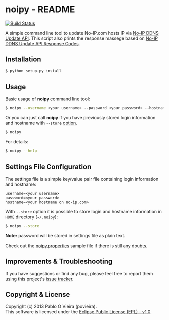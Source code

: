 # noipy - README

[![Build Status](https://travis-ci.org/povieira/noipy.png?branch=master)](https://travis-ci.org/povieira/noipy)

A simple command line tool to update No-IP.com hosts IP via [No-IP DDNS Update API](http://www.noip.com/integrate/request).
This script also prints the response massege based on [No-IP DDNS Update API Response Codes](http://www.noip.com/integrate/response/).

## Installation

```sh
$ python setup.py install
```

## Usage

Basic usage of **noipy** command line tool:
```sh
$ noipy --username <your username> --password <your password> --hostname <your hostname on no-ip.com>
```
Or you can just call **noipy** if you have previously stored login information and hostname with `--store` [option](#store).
```sh
$ noipy
```

For details:
```sh
$ noipy --help
```

## Settings File Configuration
The settings file is a simple key/value pair file containing login information and hostname:

	username=<your username>
	password=<your password>
	hostname=<your hostname on no-ip.com>

With `--store` option it is possible to store login and hostname information in `HOME` directory (`~/.noipy`):
```sh
$ noipy --store
```
**Note:** password will be stored in settings file as plain text.

Check out the [noipy.properties](noipy.properties) sample file if there is still any doubts.

## Improvements & Troubleshooting

If you have suggestions or find any bug, please feel free to report them using this project's [issue tracker](https://github.com/povieira/noipy/issues).

## Copyright & License

Copyright (c) 2013 Pablo O Vieira (povieira).  
This software is licensed under the [Eclipse Public License (EPL) - v1.0](LICENSE.md).

